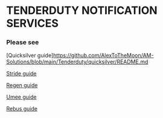 # TENDERDUTY NOTIFICATION SERVICES

### Please see 
[Quicksilver guide]https://github.com/AlexToTheMoon/AM-Solutions/blob/main/Tenderduty/quicksilver/README.md

[Stride guide](https://github.com/AlexToTheMoon/AM-Solutions/blob/main/Tenderduty/stride/README.md)

[Regen guide](https://github.com/AlexToTheMoon/AM-Solutions/blob/main/Tenderduty/regen/manual.md)

[Umee guide](https://github.com/AlexToTheMoon/AM-Solutions/blob/main/Tenderduty/Umee-Setup.md)

[Rebus guide](https://github.com/AlexToTheMoon/AM-Solutions/blob/main/Tenderduty/rebus/manual.md)

